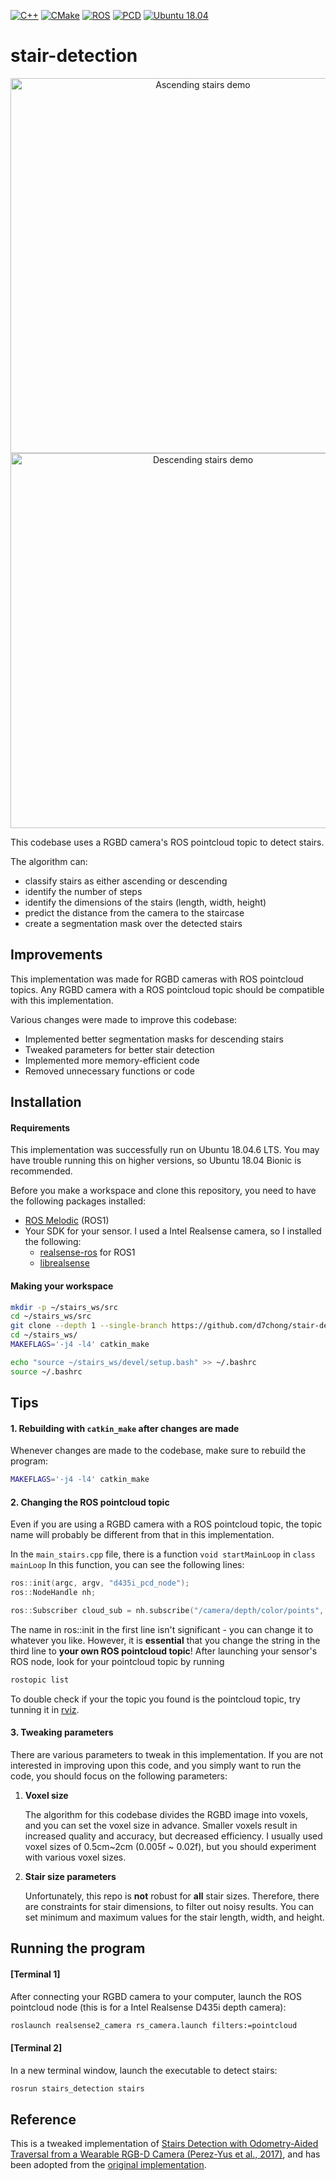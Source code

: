 [![C++](https://img.shields.io/badge/C%2B%2B-blue.svg)](https://devdocs.io/cpp/) [![CMake](https://img.shields.io/badge/CMake-green.svg)](https://cmake.org/) [![ROS](https://img.shields.io/badge/ROS-ff6f61.svg)](http://www.ros.org/) [![PCD](https://img.shields.io/badge/Point%20Cloud%20Data-blue.svg)](https://pointclouds.org/) [![Ubuntu 18.04](https://img.shields.io/badge/Ubuntu%2018.04-orange.svg)](https://releases.ubuntu.com/18.04/)

# stair-detection

<p align="center">
    <img src="imgs/stairs-ascending-final-demo.gif" alt="Ascending stairs demo" width="600">
    <img src="imgs/stairs-descending-final-demo.gif" alt="Descending stairs demo" width="600">
</p>

This codebase uses a RGBD camera's ROS pointcloud topic to detect stairs. 

The algorithm can: 
- classify stairs as either ascending or descending
- identify the number of steps
- identify the dimensions of the stairs (length, width, height)
- predict the distance from the camera to the staircase
- create a segmentation mask over the detected stairs


## Improvements

This implementation was made for RGBD cameras with ROS pointcloud topics. Any RGBD camera with a ROS pointcloud topic should be compatible with this implementation.

Various changes were made to improve this codebase:

- Implemented better segmentation masks for descending stairs
- Tweaked parameters for better stair detection
- Implemented more memory-efficient code
- Removed unnecessary functions or code

## Installation

#### Requirements

This implementation was successfully run on Ubuntu 18.04.6 LTS. You may have trouble running this on higher versions, so Ubuntu 18.04 Bionic is recommended.

Before you make a workspace and clone this repository, you need to have the following packages installed:
- [ROS Melodic](https://wiki.ros.org/melodic/Installation/Ubuntu) (ROS1)
- Your SDK for your sensor. I used a Intel Realsense camera, so I installed the following:
    - [realsense-ros](https://github.com/IntelRealSense/realsense-ros/tree/ros1-legacy) for ROS1
    - [librealsense](https://github.com/IntelRealSense/librealsense)

#### Making your workspace

```bash
mkdir -p ~/stairs_ws/src
cd ~/stairs_ws/src
git clone --depth 1 --single-branch https://github.com/d7chong/stair-detection.git .
cd ~/stairs_ws/
MAKEFLAGS='-j4 -l4' catkin_make

echo "source ~/stairs_ws/devel/setup.bash" >> ~/.bashrc
source ~/.bashrc
```

## Tips

#### 1. Rebuilding with ```catkin_make``` after changes are made

Whenever changes are made to the codebase, make sure to rebuild the program:

```bash
MAKEFLAGS='-j4 -l4' catkin_make
```

#### 2. Changing the ROS pointcloud topic

Even if you are using a RGBD camera with a ROS pointcloud topic, the topic name will probably be different from that in this implementation. 

In the ```main_stairs.cpp``` file, there is a function ```void startMainLoop``` in ```class mainLoop``` In this function, you can see the following lines:

```C++
ros::init(argc, argv, "d435i_pcd_node");
ros::NodeHandle nh;

ros::Subscriber cloud_sub = nh.subscribe("/camera/depth/color/points", 1, &mainLoop::cloudCallback, this);
```

The name in ros::init in the first line isn't significant - you can change it to whatever you like. However, it is **essential** that you change the string in the third line to **your own ROS pointcloud topic**! After launching your sensor's ROS node, look for your pointcloud topic by running

```bash
rostopic list
```

To double check if your the topic you found is the pointcloud topic, try tunning it in [rviz](https://wiki.ros.org/rviz).

#### 3. Tweaking parameters

There are various parameters to tweak in this implementation. If you are not interested in improving upon this code, and you simply want to run the code, you should focus on the following parameters:

1. **Voxel size**

    The algorithm for this codebase divides the RGBD image into voxels, and you can set the voxel size in advance. Smaller voxels result in increased quality and accuracy, but decreased efficiency. I usually used voxel sizes of 0.5cm~2cm (0.005f ~ 0.02f), but you should experiment with various voxel sizes. 

2. **Stair size parameters**

    Unfortunately, this repo is **not** robust for **all** stair sizes. Therefore, there are constraints for stair dimensions, to filter out noisy results. You can set minimum and maximum values for the stair length, width, and height.

## Running the program

#### [Terminal 1] 

After connecting your RGBD camera to your computer, launch the ROS pointcloud node (this is for a Intel Realsense D435i depth camera):

```bash
roslaunch realsense2_camera rs_camera.launch filters:=pointcloud
```

#### [Terminal 2]
In a new terminal window, launch the executable to detect stairs:

```bash
rosrun stairs_detection stairs
``` 

## Reference

This is a tweaked implementation of [Stairs Detection with Odometry-Aided Traversal from a Wearable RGB-D Camera (Perez-Yus et al., 2017)](https://www.sciencedirect.com/science/article/pii/S1077314216300315), and has been adopted from the [original implementation](https://github.com/aperezyus/stairs_detection).